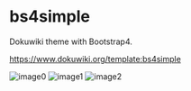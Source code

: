 # bs4simple
Dokuwiki theme with Bootstrap4.

https://www.dokuwiki.org/template:bs4simple

![image0](/images/sc0.png?raw=true)
![image1](/images/sc1.png?raw=true)
![image2](/images/sc2.png?raw=true)

